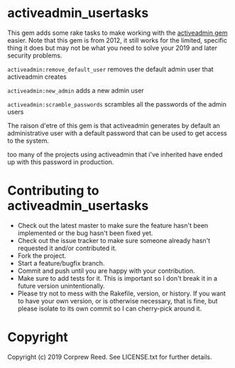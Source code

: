 # activeadmin_usertasks

This gem adds some rake tasks to make working with the [activeadmin gem](https://github.com/activeadmin) easier.  Note that this gem is from 2012, it still works for the limited, specific thing it does but may not be what you need to solve your 2019 and later security problems.

`activeadmin:remove_default_user` removes the default admin user that activeadmin creates

`activeadmin:new_admin` adds a new admin user

`activeadmin:scramble_passwords` scrambles all the passwords of the admin users

The raison d'etre of this gem is that activeadmin generates by default an administrative user with a default password that can be used to get access to the system.

too many of the projects using activeadmin that i've inherited have ended up with this password in production.


# Contributing to activeadmin_usertasks
 
* Check out the latest master to make sure the feature hasn't been implemented or the bug hasn't been fixed yet.
* Check out the issue tracker to make sure someone already hasn't requested it and/or contributed it.
* Fork the project.
* Start a feature/bugfix branch.
* Commit and push until you are happy with your contribution.
* Make sure to add tests for it. This is important so I don't break it in a future version unintentionally.
* Please try not to mess with the Rakefile, version, or history. If you want to have your own version, or is otherwise necessary, that is fine, but please isolate to its own commit so I can cherry-pick around it.

# Copyright

Copyright (c) 2019 Corprew Reed. See LICENSE.txt for further details.

